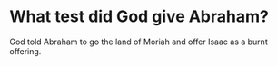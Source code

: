 # What test did God give Abraham?

God told Abraham to go the land of Moriah and offer Isaac as a burnt offering.
